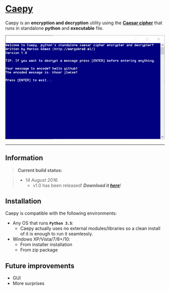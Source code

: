 # [Caepy](https://github.com/margobra8/Caepy/releases)


Caepy is an **encryption and decryption** utility using the **[Caesar cipher](https://en.wikipedia.org/wiki/Caesar_cipher)** that runs in standalone **python** and **executable** file.

![Screenshot](screenshot.png)

----------


Information
-------------

> **Current build status:**

> - *14 August 2016.*
>   - v1.0 has been released! ***Download it [here](https://github.com/margobra8/Caepy/releases)***!

Installation
------------

Caepy is compatible with the following environments:

 - Any OS that runs **`Python 3.5`**:
	 - Caepy actually uses no external modules/libraries so a clean install of it is enough to run it seamlessly.
 - Windows XP/Vista/7/8+/10:
	 - From installer installation
	 - From zip package

Future improvements
-----------

 - GUI
 - More surprises
